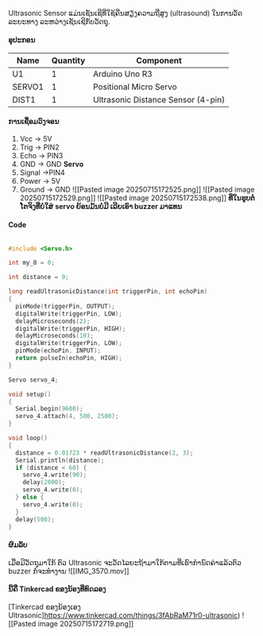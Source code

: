 Ultrasonic Sensor ແມ່ນເຊັນເຊີທີ່ໃຊ້ຄືນສຽງຄວາມຖີ່ສູງ (ultrasound) ໃນການວັດລະຍະທາງ ລະຫວ່າງເຊັນເຊີກັບວັດຖຸ.
#### ອຸປະກອນ
| Name   | Quantity | Component                          |
| ------ | -------- | ---------------------------------- |
| U1     | 1        | Arduino Uno R3                     |
| SERVO1 | 1        | Positional Micro Servo             |
| DIST1  | 1        | Ultrasonic Distance Sensor (4-pin) |

#### ການເຊື່ອມວົງຈອນ
1. Vcc -> 5V
2. Trig -> PIN2
3. Echo -> PIN3
4. GND -> GND
**Servo**
5. Signal ->PIN4
6. Power -> 5V
7. Ground -> GND
![[Pasted image 20250715172525.png]]
![[Pasted image 20250715172529.png]]
![[Pasted image 20250715172538.png]]
**ທີ່ໃນຮູບຕໍ່ໂຕຈິງທີ່ບໍ່ໃສ່** **servo ຍ້ອນມັນບໍ່ມີ ເລີຍເອົາ buzzer ມາແທນ**
#### Code
```c++

#include <Servo.h>

int my_8 = 0;

int distance = 0;

long readUltrasonicDistance(int triggerPin, int echoPin)
{
  pinMode(triggerPin, OUTPUT);
  digitalWrite(triggerPin, LOW);
  delayMicroseconds(2);
  digitalWrite(triggerPin, HIGH);
  delayMicroseconds(10);
  digitalWrite(triggerPin, LOW);
  pinMode(echoPin, INPUT);
  return pulseIn(echoPin, HIGH);
}

Servo servo_4;

void setup()
{
  Serial.begin(9600);
  servo_4.attach(4, 500, 2500);
}

void loop()
{
  distance = 0.01723 * readUltrasonicDistance(2, 3);
  Serial.println(distance);
  if (distance < 60) {
    servo_4.write(90);
    delay(2000); 
    servo_4.write(0);
  } else {
    servo_4.write(0);
  }
  delay(500); 
}
```

#### ຜົມລັບ
ເມື່ອມີວັດຖຸມາໃກ້ ຕົວ Ultrasonic ຈະວັດໄລຍະຖ້າມາໃກ້ຕາມທີ່ເຮົາກຳນົດຄ່າແລ້ວຕົວ buzzer ກໍ່ຈະທຳງານ
![[IMG_3570.mov]]
#### ນີ້ຄື Tinkercad ຂອງນ້ອງທີ່ທົດລອງ
[Tinkercad ຂອງນ້ອງເອງ Ultrasonic]https://www.tinkercad.com/things/3fAbRaM71r0-ultrasonic)
![[Pasted image 20250715172719.png]]